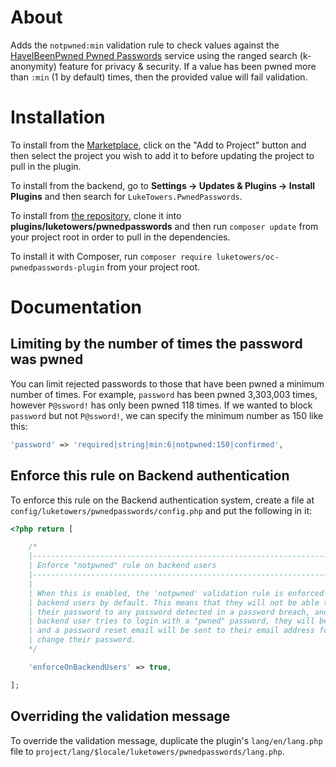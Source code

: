 # About

Adds the `notpwned:min` validation rule to check values against the [HaveIBeenPwned Pwned Passwords](https://haveibeenpwned.com/Passwords) service using the ranged search (k-anonymity) feature for privacy & security. If a value has been pwned more than `:min` (1 by default) times, then the provided value will fail validation.

# Installation

To install from the [Marketplace](https://octobercms.com/plugin/luketowers-pwnedpasswords), click on the "Add to Project" button and then select the project you wish to add it to before updating the project to pull in the plugin.

To install from the backend, go to **Settings -> Updates & Plugins -> Install Plugins** and then search for `LukeTowers.PwnedPasswords`.

To install from [the repository](https://github.com/luketowers/oc-pwnedpasswords-plugin), clone it into **plugins/luketowers/pwnedpasswords** and then run `composer update` from your project root in order to pull in the dependencies.

To install it with Composer, run `composer require luketowers/oc-pwnedpasswords-plugin` from your project root.

# Documentation

## Limiting by the number of times the password was pwned

You can limit rejected passwords to those that have been pwned a minimum number of times.
For example, `password` has been pwned 3,303,003 times, however `P@ssword!` has only been pwned 118 times.
If we wanted to block `password` but not `P@ssword!`, we can specify the minimum number as 150 like this:

```php
'password' => 'required|string|min:6|notpwned:150|confirmed',
```

## Enforce this rule on Backend authentication

To enforce this rule on the Backend authentication system, create a file at `config/luketowers/pwnedpasswords/config.php` and put the following in it:

```php
<?php return [

    /*
    |--------------------------------------------------------------------------
    | Enforce "notpwned" rule on backend users
    |--------------------------------------------------------------------------
    |
    | When this is enabled, the 'notpwned' validation rule is enforced on all
    | backend users by default. This means that they will not be able to update
    | their password to any password detected in a password breach, and if a
    | backend user tries to login with a "pwned" password, they will be rejected
    | and a password reset email will be sent to their email address for them to
    | change their password.
    */

    'enforceOnBackendUsers' => true,

];
```

## Overriding the validation message

To override the validation message, duplicate the plugin's `lang/en/lang.php` file to `project/lang/$locale/luketowers/pwnedpasswords/lang.php`.